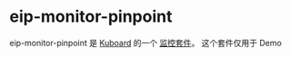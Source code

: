 # eip-monitor-pinpoint

eip-monitor-pinpoint 是 [Kuboard](https://kuboard.cn) 的一个 [监控套件](https://kuboard.cn/guide/addon/)。
这个套件仅用于 Demo

